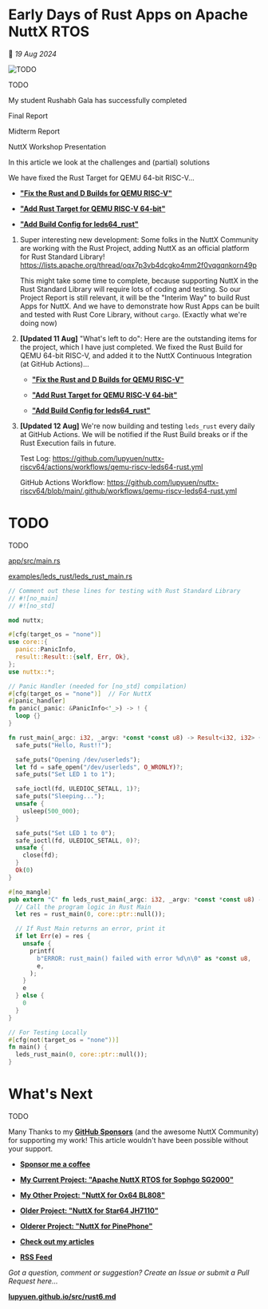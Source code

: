 # Early Days of Rust Apps on Apache NuttX RTOS

📝 _19 Aug 2024_

![TODO](https://lupyuen.github.io/images/rust6-title.jpg)

TODO

My student Rushabh Gala has successfully completed 

Final Report

Midterm Report

NuttX Workshop Presentation 

In this article we look at the challenges and (partial) solutions 

We have fixed the Rust Target for QEMU 64-bit RISC-V...

- [__"Fix the Rust and D Builds for QEMU RISC-V"__](https://github.com/apache/nuttx/pull/12854)

- [__"Add Rust Target for QEMU RISC-V 64-bit"__](https://github.com/apache/nuttx/pull/12858)

- [__"Add Build Config for leds64_rust"__](https://github.com/apache/nuttx/pull/12862)

1. Super interesting new development: Some folks in the NuttX Community are working with the Rust Project, adding NuttX as an official platform for Rust Standard Library! https://lists.apache.org/thread/oqx7p3vb4dcgko4mm2f0vqgqnkorn49p

   This might take some time to complete, because supporting NuttX in the Rust Standard Library will require lots of coding and testing. So our Project Report is still relevant, it will be the "Interim Way" to build Rust Apps for NuttX. And we have to demonstrate how Rust Apps can be built and tested with Rust Core Library, without `cargo`. (Exactly what we're doing now)

1. __[Updated 11 Aug]__ "What's left to do": Here are the outstanding items for the project, which I have just completed. We fixed the Rust Build for QEMU 64-bit RISC-V, and added it to the NuttX Continuous Integration (at GitHub Actions)...

   - [__"Fix the Rust and D Builds for QEMU RISC-V"__](https://github.com/apache/nuttx/pull/12854)

   - [__"Add Rust Target for QEMU RISC-V 64-bit"__](https://github.com/apache/nuttx/pull/12858)

   - [__"Add Build Config for leds64_rust"__](https://github.com/apache/nuttx/pull/12862)

1. __[Updated 12 Aug]__ We're now building and testing `leds_rust` every daily at GitHub Actions. We will be notified if the Rust Build breaks or if the Rust Execution fails in future.

   Test Log: https://github.com/lupyuen/nuttx-riscv64/actions/workflows/qemu-riscv-leds64-rust.yml
   
   GitHub Actions Workflow: https://github.com/lupyuen/nuttx-riscv64/blob/main/.github/workflows/qemu-riscv-leds64-rust.yml

# TODO

TODO

[app/src/main.rs](https://github.com/lupyuen/nuttx-rust-app/blob/main/app/src/main.rs)

[examples/leds_rust/leds_rust_main.rs](https://github.com/apache/nuttx-apps/blob/master/examples/leds_rust/leds_rust_main.rs)

```rust
// Comment out these lines for testing with Rust Standard Library 
// #![no_main]
// #![no_std]

mod nuttx;

#[cfg(target_os = "none")]
use core::{
  panic::PanicInfo,
  result::Result::{self, Err, Ok},
};
use nuttx::*;

// Panic Handler (needed for [no_std] compilation)
#[cfg(target_os = "none")]  // For NuttX
#[panic_handler]
fn panic(_panic: &PanicInfo<'_>) -> ! {
  loop {}
}

fn rust_main(_argc: i32, _argv: *const *const u8) -> Result<i32, i32> {
  safe_puts("Hello, Rust!!");

  safe_puts("Opening /dev/userleds");
  let fd = safe_open("/dev/userleds", O_WRONLY)?;
  safe_puts("Set LED 1 to 1");

  safe_ioctl(fd, ULEDIOC_SETALL, 1)?;
  safe_puts("Sleeping...");
  unsafe {
    usleep(500_000);
  }

  safe_puts("Set LED 1 to 0");
  safe_ioctl(fd, ULEDIOC_SETALL, 0)?;
  unsafe {
    close(fd);
  }
  Ok(0)
}

#[no_mangle]
pub extern "C" fn leds_rust_main(_argc: i32, _argv: *const *const u8) -> i32 {
  // Call the program logic in Rust Main
  let res = rust_main(0, core::ptr::null());

  // If Rust Main returns an error, print it
  if let Err(e) = res {
    unsafe {
      printf(
        b"ERROR: rust_main() failed with error %d\n\0" as *const u8,
        e,
      );
    }
    e
  } else {
    0
  }
}

// For Testing Locally
#[cfg(not(target_os = "none"))]
fn main() {
  leds_rust_main(0, core::ptr::null());
}
```

# What's Next

TODO

Many Thanks to my [__GitHub Sponsors__](https://github.com/sponsors/lupyuen) (and the awesome NuttX Community) for supporting my work! This article wouldn't have been possible without your support.

-   [__Sponsor me a coffee__](https://github.com/sponsors/lupyuen)

-   [__My Current Project: "Apache NuttX RTOS for Sophgo SG2000"__](https://github.com/lupyuen/nuttx-sg2000)

-   [__My Other Project: "NuttX for Ox64 BL808"__](https://github.com/lupyuen/nuttx-ox64)

-   [__Older Project: "NuttX for Star64 JH7110"__](https://github.com/lupyuen/nuttx-star64)

-   [__Olderer Project: "NuttX for PinePhone"__](https://github.com/lupyuen/pinephone-nuttx)

-   [__Check out my articles__](https://lupyuen.github.io)

-   [__RSS Feed__](https://lupyuen.github.io/rss.xml)

_Got a question, comment or suggestion? Create an Issue or submit a Pull Request here..._

[__lupyuen.github.io/src/rust6.md__](https://github.com/lupyuen/lupyuen.github.io/blob/master/src/rust6.md)
